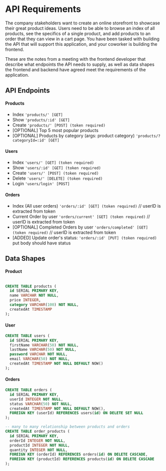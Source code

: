 # API Requirements
The company stakeholders want to create an online storefront to showcase their great product ideas. Users need to be able to browse an index of all products, see the specifics of a single product, and add products to an order that they can view in a cart page. You have been tasked with building the API that will support this application, and your coworker is building the frontend.

These are the notes from a meeting with the frontend developer that describe what endpoints the API needs to supply, as well as data shapes the frontend and backend have agreed meet the requirements of the application. 

## API Endpoints
#### Products
- Index `'products/' [GET]`
- Show `'products/:id' [GET]`
- Create `'products/' [POST] (token required)`
- [OPTIONAL] Top 5 most popular products 
- [OPTIONAL] Products by category (args: product category) `'products/?categoryId=:id' [GET]` 

#### Users
- Index `'users/' [GET] (token required)`
- Show `'users/:id' [GET] (token required)`
- Create `'users/' [POST] (token required)`
- Delete `'users/' [DELETE] (token required)`
- Login `'users/login' [POST]`

#### Orders
- Index (All user orders) `'orders/:id' [GET] (token required)` // userID is extracted from token
- Current Order by user `'orders/current' [GET] (token required)` // userID is extracted from token
- [OPTIONAL] Completed Orders by user `'orders/completed' [GET] (token required)` // userID is extracted from token
- [ADDED] Update order's status: `'orders/:id' [PUT] (token required)` put body should have status

## Data Shapes

#### Product
```sql

CREATE TABLE products (
  id SERIAL PRIMARY KEY,
  name VARCHAR NOT NULL,
  price INTEGER,
  category VARCHAR(100) NOT NULL,
  createdAt TIMESTAMP
);
```

#### User
```sql
CREATE TABLE users (
  id SERIAL PRIMARY KEY,
  firstName VARCHAR(50) NOT NULL,
  lastName VARCHAR(50) NOT NULL,
  password VARCHAR NOT NULL,
  email VARCHAR(50) NOT NULL,
  createdAt TIMESTAMP NOT NULL DEFAULT NOW()
);
```

#### Orders
```sql
CREATE TABLE orders (
  id SERIAL PRIMARY KEY,
  userId INTEGER NOT NULL,
  status VARCHAR(50) NOT NULL,
  createdAt TIMESTAMP NOT NULL DEFAULT NOW(),
  FOREIGN KEY (userId) REFERENCES users(id) ON DELETE SET NULL
);

-- many to many relationship between products and orders
CREATE TABLE order_products (
  id SERIAL PRIMARY KEY,
  orderId INTEGER NOT NULL,
  productId INTEGER NOT NULL,
  quantity INTEGER NOT NULL,
  FOREIGN KEY (orderId) REFERENCES orders(id) ON DELETE CASCADE,
  FOREIGN KEY (productId) REFERENCES products(id) ON DELETE CASCADE
);
```

